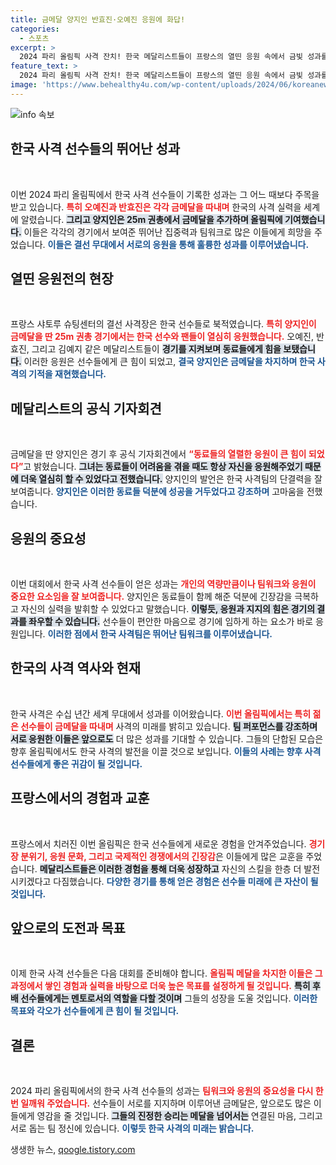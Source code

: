 ```yaml
---
title: 금메달 양지인 반효진·오예진 응원에 화답!
categories:
  - 스포츠
excerpt: >
  2024 파리 올림픽 사격 잔치! 한국 메달리스트들이 프랑스의 열띤 응원 속에서 금빛 성과를 올렸다. 킬러와 요정 오예진, 반효진의 힘에 양지인이 금메달을 획득했다. 이들의 화합과 응원이 빚어낸 감동의 순간을 놓치지 마세요!
feature_text: >
  2024 파리 올림픽 사격 잔치! 한국 메달리스트들이 프랑스의 열띤 응원 속에서 금빛 성과를 올렸다. 킬러와 요정 오예진, 반효진의 힘에 양지인이 금메달을 획득했다. 이들의 화합과 응원이 빚어낸 감동의 순간을 놓치지 마세요!
image: 'https://www.behealthy4u.com/wp-content/uploads/2024/06/koreanews.jpg'
---
```


<p><img src="https://www.behealthy4u.com/wp-content/uploads/2024/06/koreanews.jpg" alt="info 속보" /></p>

<h2 data-ke-size="size26">한국 사격 선수들의 뛰어난 성과</h2>

<p data-ke-size="size16">&nbsp;</p>

<p>이번 2024 파리 올림픽에서 한국 사격 선수들이 기록한 성과는 그 어느 때보다 주목을 받고 있습니다. <b><span style="color: #ee2323;">특히 오예진과 반효진은 각각 금메달을 따내며</span></b> 한국의 사격 실력을 세계에 알렸습니다. <b><span style="background-color: #21538527;">그리고 양지인은 25m 권총에서 금메달을 추가하며 올림픽에 기여했습니다.</span></b> 이들은 각각의 경기에서 보여준 뛰어난 집중력과 팀워크로 많은 이들에게 희망을 주었습니다. <b><span style="color: #1a5490;">이들은 결선 무대에서 서로의 응원을 통해 훌륭한 성과를 이루어냈습니다.</span></b></p>

<h2 data-ke-size="size26">열띤 응원전의 현장</h2>

<p data-ke-size="size16">&nbsp;</p>

<p>프랑스 샤토루 슈팅센터의 결선 사격장은 한국 선수들로 북적였습니다. <b><span style="color: #ee2323;">특히 양지인이 금메달을 딴 25m 권총 경기에서는 한국 선수와 팬들이 열심히 응원했습니다.</span></b> 오예진, 반효진, 그리고 김예지 같은 메달리스트들이 <b><span style="background-color: #21538527;">경기를 지켜보며 동료들에게 힘을 보탰습니다.</span></b> 이러한 응원은 선수들에게 큰 힘이 되었고, <b><span style="color: #1a5490;">결국 양지인은 금메달을 차지하며 한국 사격의 기적을 재현했습니다.</span></b></p>

<h2 data-ke-size="size26">메달리스트의 공식 기자회견</h2>

<p data-ke-size="size16">&nbsp;</p>

<p>금메달을 딴 양지인은 경기 후 공식 기자회견에서 <b><span style="color: #ee2323;">“동료들의 열렬한 응원이 큰 힘이 되었다”</span></b>고 밝혔습니다. <b><span style="background-color: #21538527;">그녀는 동료들이 어려움을 겪을 때도 항상 자신을 응원해주었기 때문에 더욱 열심히 할 수 있었다고 전했습니다.</span></b> 양지인의 발언은 한국 사격팀의 단결력을 잘 보여줍니다. <b><span style="color: #1a5490;">양지인은 이러한 동료들 덕분에 성공을 거두었다고 강조하며</span></b> 고마움을 전했습니다.</p>

<h2 data-ke-size="size26">응원의 중요성</h2>

<p data-ke-size="size16">&nbsp;</p>

<p>이번 대회에서 한국 사격 선수들이 얻은 성과는 <b><span style="color: #ee2323;">개인의 역량만큼이나 팀워크와 응원이 중요한 요소임을 잘 보여줍니다.</span></b> 양지인은 동료들이 함께 해준 덕분에 긴장감을 극복하고 자신의 실력을 발휘할 수 있었다고 말했습니다. <b><span style="background-color: #21538527;">이렇듯, 응원과 지지의 힘은 경기의 결과를 좌우할 수 있습니다.</span></b> 선수들이 편안한 마음으로 경기에 임하게 하는 요소가 바로 응원입니다. <b><span style="color: #1a5490;">이러한 점에서 한국 사격팀은 뛰어난 팀워크를 이루어냈습니다.</span></b></p>

<h2 data-ke-size="size26">한국의 사격 역사와 현재</h2>

<p data-ke-size="size16">&nbsp;</p>

<p>한국 사격은 수십 년간 세계 무대에서 성과를 이어왔습니다. <b><span style="color: #ee2323;">이번 올림픽에서는 특히 젊은 선수들이 금메달을 따내며</span></b> 사격의 미래를 밝히고 있습니다. <b><span style="background-color: #21538527;">팀 퍼포먼스를 강조하며 서로 응원한 이들은 앞으로도</span></b> 더 많은 성과를 기대할 수 있습니다. 그들의 단합된 모습은 향후 올림픽에서도 한국 사격의 발전을 이끌 것으로 보입니다. <b><span style="color: #1a5490;">이들의 사례는 향후 사격 선수들에게 좋은 귀감이 될 것입니다.</span></b></p>

<h2 data-ke-size="size26">프랑스에서의 경험과 교훈</h2>

<p data-ke-size="size16">&nbsp;</p>

<p>프랑스에서 치러진 이번 올림픽은 한국 선수들에게 새로운 경험을 안겨주었습니다. <b><span style="color: #ee2323;">경기장 분위기, 응원 문화, 그리고 국제적인 경쟁에서의 긴장감</span></b>은 이들에게 많은 교훈을 주었습니다. <b><span style="background-color: #21538527;">메달리스트들은 이러한 경험을 통해 더욱 성장하고</span></b> 자신의 스킬을 한층 더 발전시키겠다고 다짐했습니다. <b><span style="color: #1a5490;">다양한 경기를 통해 얻은 경험은 선수들 미래에 큰 자산이 될 것입니다.</span></b></p>

<h2 data-ke-size="size26">앞으로의 도전과 목표</h2>

<p data-ke-size="size16">&nbsp;</p>

<p>이제 한국 사격 선수들은 다음 대회를 준비해야 합니다. <b><span style="color: #ee2323;">올림픽 메달을 차지한 이들은 그 과정에서 쌓인 경험과 실력을 바탕으로 더욱 높은 목표를 설정하게 될 것입니다.</span></b> <b><span style="background-color: #21538527;">특히 후배 선수들에게는 멘토로서의 역할을 다할 것이며</span></b> 그들의 성장을 도울 것입니다. <b><span style="color: #1a5490;">이러한 목표와 각오가 선수들에게 큰 힘이 될 것입니다.</span></b> </p>

<h2 data-ke-size="size26">결론</h2>

<p data-ke-size="size16">&nbsp;</p>

<p>2024 파리 올림픽에서의 한국 사격 선수들의 성과는 <b><span style="color: #ee2323;">팀워크와 응원의 중요성을 다시 한번 일깨워 주었습니다.</span></b> 선수들이 서로를 지지하며 이루어낸 금메달은, 앞으로도 많은 이들에게 영감을 줄 것입니다. <b><span style="background-color: #21538527;">그들의 진정한 승리는 메달을 넘어서는</span></b> 연결된 마음, 그리고 서로 돕는 팀 정신에 있습니다. <b><span style="color: #1a5490;">이렇듯 한국 사격의 미래는 밝습니다.</span></b></p>
생생한 뉴스, <a href="https://qoogle.tistory.com" rel="dofollow">qoogle.tistory.com</a>


